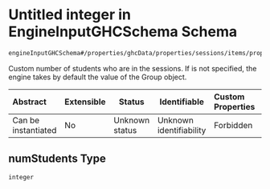 # Untitled integer in EngineInputGHCSchema Schema

```txt
engineInputGHCSchema#/properties/ghcData/properties/sessions/items/properties/refGroups/items/properties/numStudents
```

Custom number of students who are in the sessions. If is not specified, the engine takes by default the value of the Group object.


| Abstract            | Extensible | Status         | Identifiable            | Custom Properties | Additional Properties | Access Restrictions | Defined In                                                         |
| :------------------ | ---------- | -------------- | ----------------------- | :---------------- | --------------------- | ------------------- | ------------------------------------------------------------------ |
| Can be instantiated | No         | Unknown status | Unknown identifiability | Forbidden         | Allowed               | none                | [ghc.schema.json\*](../out/ghc.schema.json "open original schema") |

## numStudents Type

`integer`
